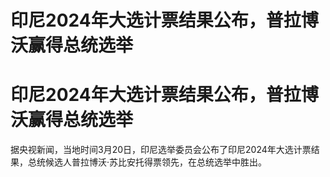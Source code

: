 # 印尼2024年大选计票结果公布，普拉博沃赢得总统选举

# 印尼2024年大选计票结果公布，普拉博沃赢得总统选举

据央视新闻，当地时间3月20日，印尼选举委员会公布了印尼2024年大选计票结果，总统候选人普拉博沃·苏比安托得票领先，在总统选举中胜出。

